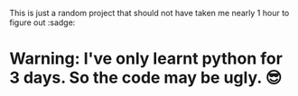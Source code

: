 This is just a random project that should not have taken me nearly 1 hour to figure out :sadge:

# Warning: I've only learnt python for 3 days. So the code may be ugly. 😎
